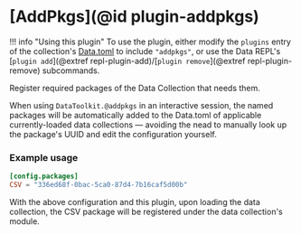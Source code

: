 # [AddPkgs](@id plugin-addpkgs)

!!! info "Using this plugin"
    To use the plugin, either modify the `plugins` entry of the
    collection's [Data.toml](@extref) to include `"addpkgs"`, or use the Data
    REPL's [`plugin add`](@extref repl-plugin-add)/[`plugin remove`](@extref
    repl-plugin-remove) subcommands.

Register required packages of the Data Collection that needs them.

When using `DataToolkit.@addpkgs` in an interactive session, the named packages will be automatically added to the Data.toml of applicable currently-loaded data collections — avoiding the nead to manually look up the package's UUID and edit the configuration yourself.

### Example usage

```toml
[config.packages]
CSV = "336ed68f-0bac-5ca0-87d4-7b16caf5d00b"
```

With the above configuration and this plugin, upon loading the data collection, the CSV package will be registered under the data collection's module.


